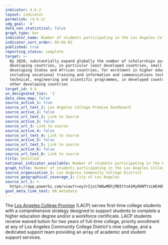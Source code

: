 ```yaml
---
indicator: 4.b.2
layout: indicator
permalink: /4-b-2/
sdg_goal: '4'
data_non_statistical: false
graph_type: bar
indicator_name: Number of students participating in the Los Angeles College Promise program
indicator_sort_order: 04-bb-02
published: true
reporting_status: complete
target: >-
  By 2020, substantially expand globally the number of scholarships available to
  developing countries, in particular least developed countries, small island
  developing States and African countries, for enrolment in higher education,
  including vocational training and information and communications technology,
  technical, engineering and scientific programmes, in developed countries and
  other developing countries
target_id: 4.b
un_designated_tier: '1'
data_show_map: false
source_active_1: true
source_url_text_1: Los Angeles College Promise Dashboard
source_active_2: false
source_url_text_2: Link to Source
source_active_3: false
source_url_3: Link to source
source_active_4: false
source_url_text_4: Link to source
source_active_5: false
source_url_text_5: Link to source
source_active_6: false
source_url_text_6: Link to source
title: Untitled
national_indicator_available: Number of students participating in the Los Angeles College Promise program
graph_title: Number of students participating in the Los Angeles College Promise program
source_organisation_1: Los Angeles Community College District
source_geographical_coverage_1: City of Los Angeles
source_url_1: >-
  https://app.powerbi.com/view?r=eyJrIjoiYWQwMDhjMDItYzA1My00NTYzLWE4ODUtNTc5ZTE1NjFmZDFhIiwidCI6IjBiNzEyNjFhLTQ5NWYtNGVhOS05OTExLWRhODQ0Yjk0MDJlZiIsImMiOjZ9
goal_meta_link_text: UN metadata
---
```

The [Los Angeles College Promise](http://lacollegepromise.org/about.html) (LACP) serves first-time college students with a comprehensive strategy designed to support students to complete a higher education degree and/or a workforce certificate. LACP students receive waived tuition for two years of full-time college, priority enrollment at any of Los Angeles Community College District's nine college, and a dedicated support team providing an array of academic and student support services.
